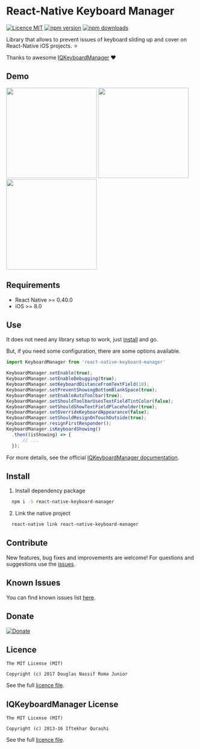 # React-Native Keyboard Manager

[![Licence MIT](https://img.shields.io/badge/licence-MIT-blue.svg)](https://github.com/douglasjunior/react-native-keyboard-manager/blob/master/LICENSE)
[![npm version](https://img.shields.io/npm/v/react-native-keyboard-manager.svg)](https://www.npmjs.com/package/react-native-keyboard-manager)
[![npm downloads](https://img.shields.io/npm/dt/react-native-keyboard-manager.svg)](#install)

Library that allows to prevent issues of keyboard sliding up and cover on React-Native iOS projects. ⚛

Thanks to awesome [IQKeyboardManager](https://github.com/hackiftekhar/IQKeyboardManager) ❤️

## Demo

<img src='https://raw.githubusercontent.com/douglasjunior/react-native-keyboard-manager/master/screenshots/01.png' width='240' /> <img src='https://raw.githubusercontent.com/douglasjunior/react-native-keyboard-manager/master/screenshots/02.png' width='240' /> <img src='https://raw.githubusercontent.com/douglasjunior/react-native-keyboard-manager/master/screenshots/03.png' width='240' />

## Requirements

- React Native >= 0.40.0
- iOS >= 8.0

## Use

It does not need any library setup to work, just [install](#install) and go.

But, if you need some configuration, there are some options available.

```javascript
import KeyboardManager from 'react-native-keyboard-manager'

KeyboardManager.setEnable(true);
KeyboardManager.setEnableDebugging(true);
KeyboardManager.setKeyboardDistanceFromTextField(10);
KeyboardManager.setPreventShowingBottomBlankSpace(true);
KeyboardManager.setEnableAutoToolbar(true);
KeyboardManager.setShouldToolbarUsesTextFieldTintColor(false);
KeyboardManager.setShouldShowTextFieldPlaceholder(true);
KeyboardManager.setOverrideKeyboardAppearance(false);
KeyboardManager.setShouldResignOnTouchOutside(true);
KeyboardManager.resignFirstResponder();
KeyboardManager.isKeyboardShowing()
  .then((isShowing) => {
      // ...
  });
```

For more details, see the official [IQKeyboardManager documentation](https://github.com/hackiftekhar/IQKeyboardManager/blob/master/PROPERTIES%20%26%20FUNCTIONS.md).

## Install 

1. Install dependency package
```bash
  npm i -S react-native-keyboard-manager
```

2. Link the native project
```bash
  react-native link react-native-keyboard-manager
```

## Contribute

New features, bug fixes and improvements are welcome! For questions and suggestions use the [issues](https://github.com/douglasjunior/react-native-keyboard-manager/issues).

## Known Issues

You can find known issues list [here](https://github.com/hackiftekhar/IQKeyboardManager/blob/master/KNOWN%20ISSUES.md).

## Donate

[![Donate](https://www.paypalobjects.com/en_US/i/btn/btn_donateCC_LG.gif)](https://www.paypal.com/cgi-bin/webscr?cmd=_s-xclick&hosted_button_id=ZJ6TCL3EVUDDL)

## Licence

```
The MIT License (MIT)

Copyright (c) 2017 Douglas Nassif Roma Junior
```

See the full [licence file](https://github.com/douglasjunior/react-native-keyboard-manager/blob/master/LICENSE).

## IQKeyboardManager License

```
The MIT License (MIT)

Copyright (c) 2013-16 Iftekhar Qurashi
```

See the full [licence file](https://github.com/hackiftekhar/IQKeyboardManager/blob/master/LICENSE.md).